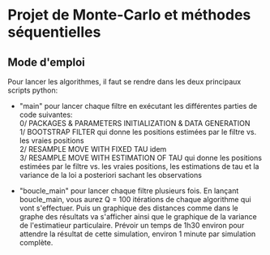 # Projet de Monte-Carlo et méthodes séquentielles #

## Mode d'emploi ##

Pour lancer les algorithmes, il faut se rendre dans les deux principaux scripts python:

  - "main" pour lancer chaque filtre en exécutant les différentes parties de code suivantes:\
    0/ PACKAGES & PARAMETERS INITIALIZATION & DATA GENERATION\
    1/ BOOTSTRAP FILTER qui donne les positions estimées par le filtre vs. les vraies positions\
    2/ RESAMPLE MOVE WITH FIXED TAU idem\
    3/ RESAMPLE MOVE WITH ESTIMATION OF TAU qui donne les positions estimées par le filtre vs. les vraies positions, 
    les estimations de tau et la variance de la loi a posteriori sachant les observations
    
  - "boucle_main" pour lancer chaque filtre plusieurs fois.
    En lançant boucle_main, vous aurez Q = 100 itérations de chaque algorithme qui vont s'effectuer.
    Puis un graphique des distances comme dans le graphe des résultats va s'afficher ainsi que le graphique de la variance de       l'estimatieur   particulaire.
Prévoir un temps de 1h30 environ pour attendre la résultat de cette simulation, environ 1 minute par simulation complète.
